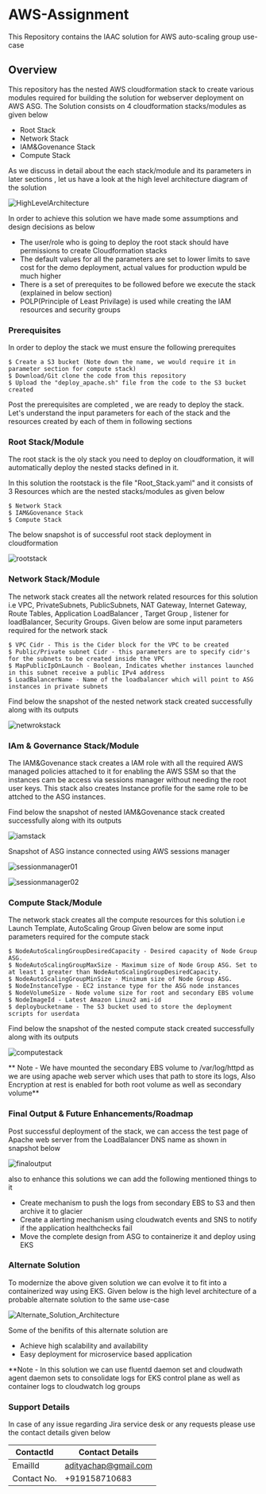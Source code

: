 # AWS-Assignment
This Repository contains the IAAC solution for AWS auto-scaling group use-case

## Overview

This repository has the nested AWS cloudformation stack to create various modules required for building the solution for webserver deployment on AWS ASG.
The Solution consists on 4 cloudformation stacks/modules as given below
  - Root Stack
  - Network Stack
  - IAM&Govenance Stack
  - Compute Stack

As we discuss in detail about the each stack/module and its parameters in later sections , let us have a look at the high level architecture diagram of the solution

![HighLevelArchitecture](./images/Architechture-Diagram.jpg)

In order to achieve this solution we have made some assumptions and design decisions as below

  - The user/role who is going to deploy the root stack should have permissions to create Cloudformation stacks
  - The default values for all the parameters are set to lower limits to save cost for the demo deployment, actual values for production wpuld be much higher
  - There is a set of prerequites to be followed before we execute the stack (explained in below section)
  - POLP(Principle of Least Privilage) is used while creating the IAM resources and security groups


### Prerequisites

In order to deploy the stack we must ensure the following prerequites

```
$ Create a S3 bucket (Note down the name, we would require it in parameter section for compute stack)
$ Download/Git clone the code from this repository
$ Upload the "deploy_apache.sh" file from the code to the S3 bucket created
```
Post the prerequisites are completed , we are ready to deploy the stack. Let's understand the input parameters for each of the stack and the resources created by each of them in following sections

### Root Stack/Module

The root stack is the oly stack you need to deploy on cloudformation, it will automatically deploy the nested stacks defined in it.

In this solution the rootstack is the file "Root_Stack.yaml" and it consists of 3 Resources which are the nested stacks/modules as given below

```
$ Network Stack
$ IAM&Govenance Stack
$ Compute Stack
```
The below snapshot is of successful root stack deployment in cloudformation

![rootstack](./images/rootstack.jpg)

### Network Stack/Module

The network stack creates all the network related resources for this solution i.e VPC, PrivateSubnets, PublicSubnets, NAT Gateway, Internet Gateway, Route Tables, Application LoadBalancer , Target Group , listener for loadBalancer, Security Groups.
Given below are some input parameters required for the network stack
```
$ VPC Cidr - This is the Cider block for the VPC to be created 
$ Public/Private subnet Cidr - this parameters are to specify cidr's for the subnets to be created inside the VPC
$ MapPublicIpOnLaunch - Boolean, Indicates whether instances launched in this subnet receive a public IPv4 address
$ LoadBalancerName - Name of the loadbalancer which will point to ASG instances in private subnets
```
Find below the snapshot of the nested network stack created successfully along with its outputs

![netwrokstack](./images/netwrokstack.jpg)


### IAm & Governance Stack/Module

The IAM&Govenance stack creates a IAM role with all the required AWS managed policies attached to it for enabling the AWS SSM so that the instances cam be access via sessions manager without needing the root user keys.
This stack also creates Instance profile for the same role to be attched to the ASG instances.

Find below the snapshot of nested IAM&Govenance stack created successfully along with its outputs

![iamstack](./images/iamstack.jpg)

Snapshot of ASG instance connected using AWS sessions manager

![sessionmanager01](./images/sessionmanager01.jpg)

![sessionmanager02](./images/sessionmanager02.jpg)

### Compute Stack/Module

The network stack creates all the compute resources for this solution i.e Launch Template, AutoScaling Group
Given below are some input parameters required for the compute stack
```
$ NodeAutoScalingGroupDesiredCapacity - Desired capacity of Node Group ASG.
$ NodeAutoScalingGroupMaxSize - Maximum size of Node Group ASG. Set to at least 1 greater than NodeAutoScalingGroupDesiredCapacity.
$ NodeAutoScalingGroupMinSize - Minimum size of Node Group ASG.
$ NodeInstanceType - EC2 instance type for the ASG node instances
$ NodeVolumeSize - Node volume size for root and secondary EBS volume
$ NodeImageId - Latest Amazon Linux2 ami-id
$ deploybucketname - The S3 bucket used to store the deployment scripts for userdata
```
Find below the snapshot of the nested compute stack created successfully along with its outputs

![computestack](./images/computestack.jpg)

** Note - We have mounted the secondary EBS volume to /var/log/httpd as we are using apache web server which uses that path to store its logs, Also Encryption at rest is enabled for both root volume as well as secondary volume**

### Final Output & Future Enhancements/Roadmap

Post successful deployment of the stack, we can access the test page of Apache web server from the LoadBalancer DNS name as shown in snapshot below

![finaloutput](./images/finaloutput.jpg)

also to enhance this solutions we can add the following mentioned things to it
  - Create mechanism to push the logs from secondary EBS to S3 and then archive it to glacier
  - Create a alerting mechanism using cloudwatch events and SNS to notify if the application healthchecks fail
  - Move the complete design from ASG to containerize it and deploy using EKS

### Alternate Solution

To modernize the above given solution we can evolve it to fit into a containerized way using EKS.
Given below is the high level architecture of a probable alternate solution to the same use-case


![Alternate_Solution_Architecture](./images/Alternate_Solution_Architecture.jpg)

Some of the benifits of this alternate solution are
  - Achieve high scalability and availability
  - Easy deployment for microservice based application

**Note - In this solution we can use fluentd daemon set and cloudwath agent daemon sets to consolidate logs for EKS control plane as well as container logs to cloudwatch log groups

### Support Details

In case of any issue regarding Jira service desk or any requests please use the contact details given below

| ContactId | Contact Details |
| ------ | ------ |
| EmailId | adityachap@gmail.com |
| Contact No. | +919158710683 |
